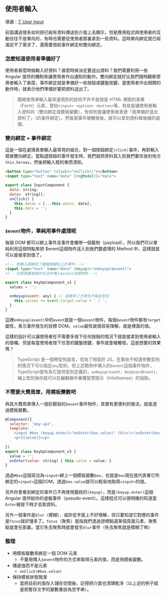 ## 使用者輸入
導讀：[7. User Input](https://angular.io/docs/ts/latest/guide/user-input.html)


前面講過很多如何把已經有資料傳送到介面上去顯示，但是應用程式與使用者的互動往往不是單向的，有時也需要從使用者那裏拿到一些資料。這時單向綁定就已經滿足不了需求了，還需要借助事件綁定和雙向綁定。

### 怎麼知道使用者準備好了
使用者甚麼時候輸入好資料？甚麼時候決定要送出資料？我們需要利用一些 Angular 提供的機制來讓使用者作出通知的動作。雙向綁定就好比我們隨時觀察使用者輸入了甚麼，事件綁定就是準備好一些按鈕或鍵盤按鍵，當使用者作出相關的動作時，就表示他們準備好要把資料送出了。

> 圍繞使用者輸入最常運用到的技術不外乎是就是 HTML 裡面的表單（Form）元素，譬如```<input> <option> <button>```等，有些是讓使用者輸入資料的（雙向綁定或模板變數），有些則是讓使用者表達「我準備好送出資料了」（的事件綁定）。然後當事件被觸發後，就可以拿到資料做後續的處理。


### 雙向綁定 + 事件綁定
這是一個在處理表單輸入最常見的組合，對一個按鈕綁定```(click)```事件，再對輸入框做雙向綁定。當點選按鈕的事件發生時，我們就把資料寫入到我們要存放的地方```this.heroes```，然後把輸入框的東西清除。
```html
<button type="button" (click)="onClick()"></button>
<input type="text" name="data" [(ngModel)]="data">
```

```javascript
export class InputComponent {
  data: string;
  datas: string[];
  onClick() {
    this.datas = [...this.datas, data];
    this.data = '';
  }
}
```

### ```$event```物件，單純用事件處理呢
每個 DOM 都可以綁上事件且事件會攜帶一個載物（payload），所以我們可以單純利用這個特點來把 $event這個物件送入到我們要處理的 Method 中，這樣就就可以直接拿到值了。
```html
<!-- 對輸入框綁定了鍵盤按鍵往上的事件 -->
<input type="text" name="data" (keyup)="onKeyup($event)">
<!-- 在對應要處理的方法中傳入$event這個物件 -->
```

```javascript
export class KeyUpComponent_v1 {
  values = '';

  onKeyup(event: any) { // 這裡為了方便先不指定型別
    this.values += event.target.value + ' | ';
  }
}
```
這裡```onKeyup(event)```中的```event```就是一個```$event```物件，每個```$event```物件都有```target```屬性，表示事件發生的目標 DOM。```value```屬性就很容易理解，就是裡面的值。


這樣的設計可以讓使用者在不需要多按下任何按鈕的情況下就直接拿到使用者輸入的值囉。但是每當使用者按下任意的鍵盤按鍵，事件就會被觸發，這是想要的效果嗎？

> TypeScript 是一個帶型別語言，但為了相容於 JS，在某些不知道參數型別的情況下可以指定```any```型別，但上述範例中傳入的```$event```這個事件物件，TypeScript是有為它提供型別定義的，```onKeyup(event: KeyboardEvent)```，補上型別後你就可以在編輯器中重獲智慧提示（Intellisense）的協助。


### 不需要大費周章，用模板變數吧
與其大費周章傳入一個巨獸般的```$event```事件物件，其實有更便利的做法，就是透過模板變數。
```javascript
@Component({
  selector: 'key-up3',
  template: `
    <input #box (keyup.enter)="onEnter(box.value)" (blur)="onEnter(box.value)">
    <p>{{value}}</p>
  `
})
export class KeyUpComponent_v3 {
  value = '';
  onEnter(value: string) { this.value = value; }
}
```

透過```#box```這個寫法為```<input>```綁上一個模板變數```box```，也就是```box```現在就代表著它所綁定的```<input>```這個DOM。透過```box.value```就可以輕易地取得```<input>```的值。


另外你會看到綁定的事件已不再使用籠統的```(keyup)```，而是```(keyup.enter)```這個 Angular 提供給你的虛擬事件（pseudo-event）。這樣程式可以很明確的知道當```Enter```被按下時才去取資料。


另外一個事件是```blur```（模糊），或許從字面上不好理解，但只要知道它對應的事件是```focus```就好懂多了。```focus```（聚焦）是指我們透過游標點選某個頁面元素，聚焦點就會在那裏。當它失去聚焦時就會發生```blur```事件（失去聚焦就是模糊了嘛）


### 整理
- 用模板變數來綁定一個 DOM 元素
  - 不要用傳入```$event```物件的方式來取得元素的值，而是用模板變數。
- 傳遞值而不是元素
  - ```onClick(#box.value)```
- 保持模板狀態簡潔
  - 當把目前的值存入儲存空間後，記得把介面也清理乾淨（以上述的例子就是把暫存文字的變數重設為空字串）。
